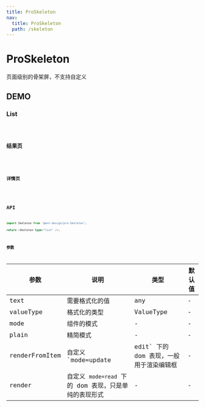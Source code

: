 ```yaml
---
title: ProSkeleton
nav:
  title: ProSkeleton
  path: /skeleton
---
```


# ProSkeleton

页面级别的骨架屏，不支持自定义

## DEMO

### List

<code src="../demos/list.tsx" />

### 结果页

<code src="../demos/result.tsx" />

### 详情页

<code src="../demos/descriptions.tsx" />

## API

```typescript | pure
import Skeleton from '@ant-design/pro-Skeleton';

return <Skeleton type="list" />;
```

### 参数

| 参数 | 说明 | 类型 | 默认值 |
| --- | --- | --- | --- |
| text | 需要格式化的值 | any | - |
| valueType | 格式化的类型 | ValueType | - |
| mode | 组件的模式 | - | - |
| plain | 精简模式 | - | - |
| renderFromItem | 自定义 `mode=update | edit` 下的 dom 表现，一般用于渲染编辑框 | - | - |
| render | 自定义 `mode=read` 下的 dom 表现，只是单纯的表现形式 | - | - |
